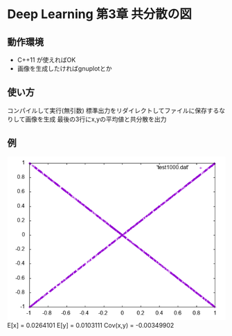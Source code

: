 # Deep Learning 第3章 共分散の図

## 動作環境
- C++11 が使えればOK
- 画像を生成したければgnuplotとか

## 使い方
コンパイルして実行(無引数)
標準出力をリダイレクトしてファイルに保存するなりして画像を生成
最後の3行にx,yの平均値と共分散を出力

## 例
![](cov_test1000.png)
E[x] = 0.0264101
E[y] = 0.0103111
Cov(x,y) = -0.00349902
